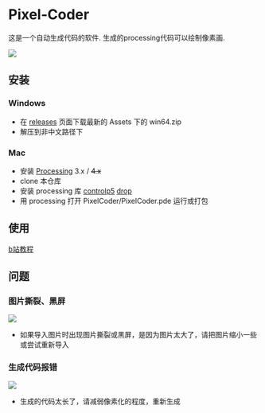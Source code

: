 # Pixel-Coder
这是一个自动生成代码的软件. 生成的processing代码可以绘制像素画.

![](https://github.com/homeless-honey/Pixel-Coder/blob/main/doc/img1.png)

## 安装
### Windows 
- 在 [releases](https://github.com/homeless-honey/Pixel-Coder/releases/tag/PixelCoder-v1) 页面下载最新的 Assets 下的 win64.zip
- 解压到非中文路径下

### Mac
- 安装 [Processing](https://processing.org/download) 3.x / ~~4.x~~
- clone 本仓库
- 安装 processing 库 [controlp5](https://github.com/sojamo/controlp5) [drop](https://github.com/transfluxus/drop)
- 用 processing 打开 PixelCoder/PixelCoder.pde 运行或打包

## 使用
[b站教程](https://www.bilibili.com/video/BV1kY41177qf)

## 问题
### 图片撕裂、黑屏
![](https://github.com/homeless-honey/Pixel-Coder/blob/main/doc/img2.png)
- 如果导入图片时出现图片撕裂或黑屏，是因为图片太大了，请把图片缩小一些或尝试重新导入
### 生成代码报错
![](https://github.com/homeless-honey/Pixel-Coder/blob/main/doc/img3.png)
- 生成的代码太长了，请减弱像素化的程度，重新生成